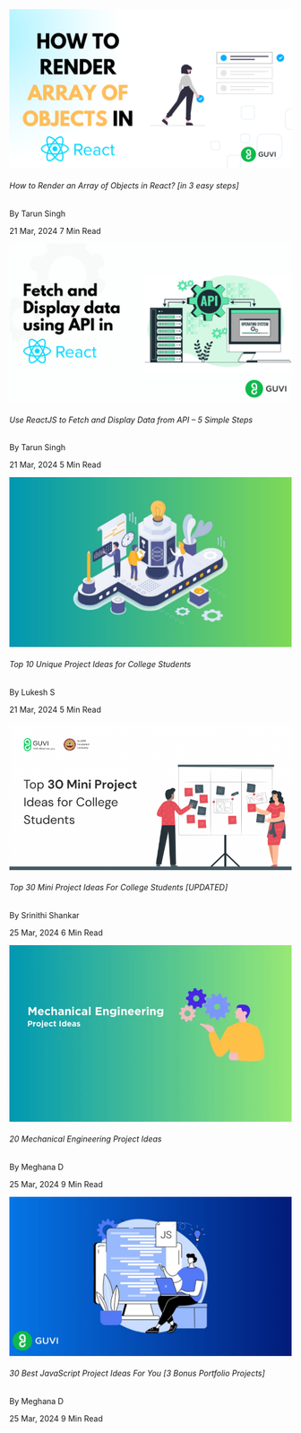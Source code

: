   <div className="card" >
        <img src="src/assets/All/Render-array-of-objects-in-ReactJs.webp" className="card-img-top" alt="..." />
        <h6 className="card-subtitle p-2">How to Render an Array of Objects in React? [in 3 easy steps]</h6>
        <div className="card-body">
          <p className="card-text text-decoration-none">By Tarun Singh</p><p className="card-text">21 Mar, 2024 <span className='gap'>7 Min Read</span></p> 
        </div>
      </div>
      <div className="card" >
        <img src="src/assets/All/Fetch-Data-using-API-in-React.webp" className="card-img-top" alt="..." />
        <h6 className="card-subtitle p-2">Use ReactJS to Fetch and Display Data from API – 5 Simple Steps</h6>
        <div className="card-body">
          <p className="card-text text-decoration-none">By Tarun Singh</p><p className="card-text">21 Mar, 2024 <span className='gap'>5 Min Read</span></p> 
        </div>
      </div>
      <div className="card" >
        <img src="src/assets/All/feature-image-unique-project-ideas.jpg" className="card-img-top" alt="..." />
        <h6 className="card-subtitle p-2">Top 10 Unique Project Ideas for College Students</h6>
        <div className="card-body">
          <p className="card-text text-decoration-none">By Lukesh S</p><p className="card-text">21 Mar, 2024 <span className='gap'>5 Min Read</span></p> 
        </div>
      </div>
      </div>
      <div className='style'>
      <div className="card" >
        <img src="src/assets/All/blog-2-768x402.webp" className="card-img-top" alt="..." />
        <h6 className="card-subtitle p-2">Top 30 Mini Project Ideas For College Students [UPDATED]</h6>
        <div className="card-body">
          <p className="card-text text-decoration-none">By Srinithi Shankar</p><p className="card-text">25 Mar, 2024 <span className='gap'>6 Min Read</span></p> 
        </div>
      </div>
      <div className="card" >
        <img src="src/assets/All/Feature-image-Mechanical-Engineering-Project-Ideas.webp" className="card-img-top" alt="..." />
        <h6 className="card-subtitle p-2">20 Mechanical Engineering Project Ideas</h6>
        <div className="card-body">
          <p className="card-text text-decoration-none">By Meghana D</p><p className="card-text">25 Mar, 2024 <span className='gap'>9 Min Read</span></p> 
        </div>
      </div>
      <div className="card" >
        <img src="src/assets/All/animated-javascript-project-image.jpg" className="card-img-top" alt="..." />
        <h6 className="card-subtitle p-2">30 Best JavaScript Project Ideas For You [3 Bonus Portfolio Projects]</h6>
        <div className="card-body">
          <p className="card-text text-decoration-none text-muted">By Meghana D</p><p className="card-text text-muted">25 Mar, 2024 <span className='gap'>9 Min Read</span></p> 
        </div>
